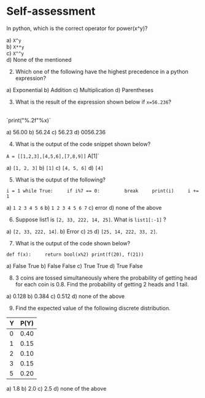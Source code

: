 <p align="center">
<b> <H1> Self-assessment </H1> </b>
</p> 

In python, which is the correct operator for power(x^y)? <br />

a) `X^y` <br />
b) `X**y` <br />
c) `X^^y` <br />
d) None of the mentioned

2. Which one of the following have the highest precedence in a python expression?

a) Exponential
b) Addition
c) Multiplication
d) Parentheses

3. What is the result of the expression shown below if `x=56.236`?
<br />
`print("%.2f"%x)` <br />

a) 56.00 
b) 56.24
c) 56.23
d) 0056.236

4. What is the output of the code snippet shown below?

`A = [[1,2,3],[4,5,6],[7,8,9]]`
A[1]`

a) `[1, 2, 3]`
b) `[1]`
c) `[4, 5, 6]`
d) `[4]`

5. What is the output of the following?

`i = 1
while True:
    if i%7 == 0:
        break
    print(i)
    i += 1`

a) `1 2 3 4 5 6`
b) `1 2 3 4 5 6 7`
c) error
d) none of the above


6. Suppose list1 is `[2, 33, 222, 14, 25]`. What is `list1[:-1]` ?

a) `[2, 33, 222, 14]`.
b) Error
c) `25`
d) `[25, 14, 222, 33, 2]`.

7. What is the output of the code shown below?

`def f(x):
    return bool(x%2)
print(f(20), f(21))`

a) False True
b) False False
c) True True
d) True False

8. 3 coins are tossed simultaneously where the probability of getting head for each coin is 0.8. Find the probability of getting 2 heads and 1 tail.

a) 0.128
b) 0.384
c) 0.512
d) none of the above

9. Find the expected value of the following discrete distribution.

| Y      | P(Y)  |
| ------ |:-----:| 
|0       | 0.40  |
|1       | 0.15  |
|2       | 0.10  | 
|3       | 0.15  | 
|5       | 0.20  | 


a) 1.8
b) 2.0
c) 2.5
d) none of the above


